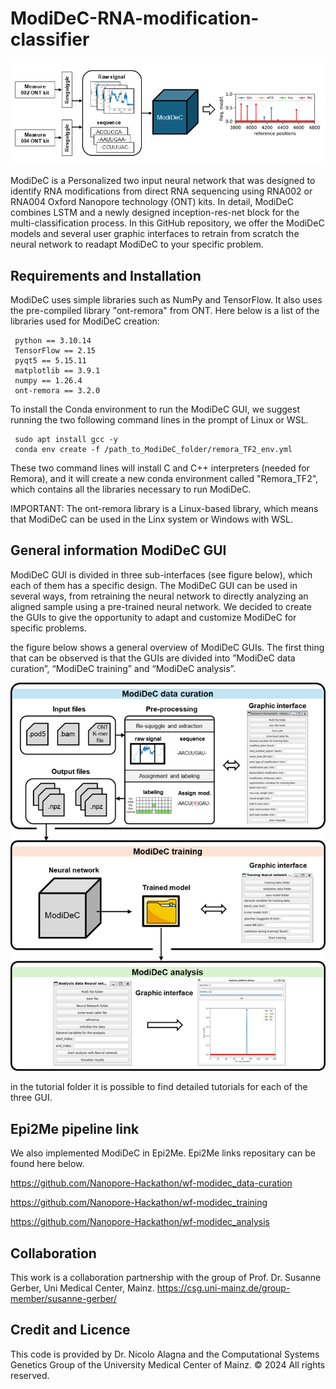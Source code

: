 # ModiDeC-RNA-modification-classifier

![GUI for retraining ModiDeC](https://github.com/mem3nto0/ModiDeC-RNA-modification-classifier/blob/main/git_hub_modiDeC.png)

ModiDeC is a Personalized two input neural network that was designed to identify RNA modifications from direct RNA sequencing using
RNA002 or RNA004 Oxford Nanopore technology (ONT) kits. In detail, ModiDeC combines LSTM and a newly designed inception-res-net block for
the multi-classification process. In this GitHub repository, we offer the ModiDeC models and several user graphic interfaces to retrain 
from scratch the neural network to readapt ModiDeC to your specific problem.

## Requirements and Installation

ModiDeC uses simple libraries such as NumPy and TensorFlow. It also uses the pre-compiled library "ont-remora" from ONT.
Here below is a list of the libraries used for ModiDeC creation:

     python == 3.10.14
     TensorFlow == 2.15
     pyqt5 == 5.15.11
     matplotlib == 3.9.1
     numpy == 1.26.4 
     ont-remora == 3.2.0 

To install the Conda environment to run the ModiDeC GUI, we suggest running the two following command lines in the prompt
of Linux or WSL.

     sudo apt install gcc -y
     conda env create -f /path_to_ModiDeC_folder/remora_TF2_env.yml

These two command lines will install C and C++ interpreters (needed for Remora), and it will create a new conda environment called
"Remora_TF2", which contains all the libraries necessary to run ModiDeC.

IMPORTANT: The ont-remora library is a Linux-based library, which means that ModiDeC can be used in the Linx system or Windows with WSL.

## General information ModiDeC GUI

ModiDeC GUI is divided in three sub-interfaces (see figure below), which each of them has a specific design. The ModiDeC GUI can be used in several ways, from retraining the neural network to directly 
analyzing an aligned sample using a pre-trained neural network. We decided to create the GUIs to give the opportunity to adapt and customize ModiDeC for specific problems.

the figure below shows a general overview of ModiDeC GUIs. The first thing that can be observed is that the GUIs are divided into ”ModiDeC data curation”, “ModiDeC training” and “ModiDeC analysis”. 

![GUI for retraining ModiDeC](https://github.com/mem3nto0/ModiDeC-RNA-modification-classifier/blob/main/Gui_pipeline.png)

in the tutorial folder it is possible to find detailed tutorials for each of the three GUI.

## Epi2Me pipeline link

We also implemented ModiDeC in Epi2Me. Epi2Me links repositary can be found here below.

https://github.com/Nanopore-Hackathon/wf-modidec_data-curation

https://github.com/Nanopore-Hackathon/wf-modidec_training

https://github.com/Nanopore-Hackathon/wf-modidec_analysis

## Collaboration

This work is a collaboration partnership with the group of Prof. Dr. Susanne Gerber, Uni Medical Center, Mainz. https://csg.uni-mainz.de/group-member/susanne-gerber/

## Credit and Licence

This code is provided by Dr. Nicolo Alagna and the Computational Systems Genetics Group of the University Medical Center of Mainz. © 2024 All rights reserved.
